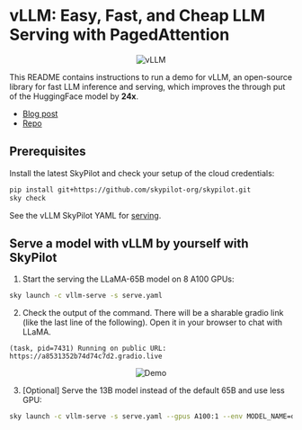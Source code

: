 # vLLM: Easy, Fast, and Cheap LLM Serving with PagedAttention

<p align="center">
    <img src="https://imgur.com/wzEByNQ.png" alt="vLLM"/>
</p>

This README contains instructions to run a demo for vLLM, an open-source library for fast LLM inference and serving, which improves the through put of the HuggingFace model by **24x**.

* [Blog post](https://vllm.ai/)
* [Repo](https://github.com/vllm-project/vllm)

## Prerequisites
Install the latest SkyPilot and check your setup of the cloud credentials:
```bash
pip install git+https://github.com/skypilot-org/skypilot.git
sky check
```
See the vLLM SkyPilot YAML for [serving](serve.yaml).



## Serve a model with vLLM by yourself with SkyPilot

1. Start the serving the LLaMA-65B model on 8 A100 GPUs:
```bash
sky launch -c vllm-serve -s serve.yaml
```
2. Check the output of the command. There will be a sharable gradio link (like the last line of the following). Open it in your browser to chat with LLaMA.
```
(task, pid=7431) Running on public URL: https://a8531352b74d74c7d2.gradio.live
```

<p align="center">
    <img src="https://imgur.com/KW9FKRT.gif" alt="Demo"/>
</p>


3. [Optional] Serve the 13B model instead of the default 65B and use less GPU:
```bash
sky launch -c vllm-serve -s serve.yaml --gpus A100:1 --env MODEL_NAME=decapoda-research/llama-13b-hf
```
